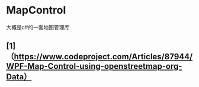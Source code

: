# MapControl
大概是c#的一套地图管理库

## [1]（https://www.codeproject.com/Articles/87944/WPF-Map-Control-using-openstreetmap-org-Data）
